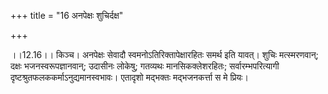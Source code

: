 +++
title = "16 अनपेक्षः शुचिर्दक्ष"

+++
  
  
।।12.16।। किञ्च। अनपेक्षः सेवादौ स्वमनोऽतिरिक्तापेक्षारहितः समर्थ इति
यावत्। शुचिः मत्स्मरणवान्; दक्षः भजनस्वरूपज्ञानवान्; उदासीनः लोकेषु;
गतव्यथः मानसिकक्लेशरहितः; सर्वारम्भपरित्यागी
दृष्टश्रुतफलककर्माऽनुद्यमानस्वभावः। एतादृशो मद्भक्तः मद्भजनकर्त्ता स मे
प्रियः।  
  
